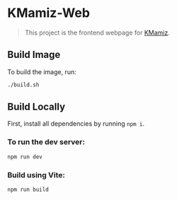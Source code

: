# KMamiz-Web

> This project is the frontend webpage for [KMamiz](https://github.com/stanley2058/KMamiz).

## Build Image

To build the image, run:

```bash
./build.sh
```

## Build Locally

First, install all dependencies by running `npm i`.

### To run the dev server:

```bash
npm run dev
```

### Build using Vite:

```bash
npm run build
```
